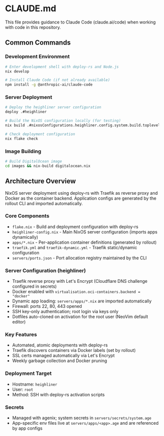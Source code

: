 # CLAUDE.md

This file provides guidance to Claude Code (claude.ai/code) when working with code in this repository.

## Common Commands

### Development Environment
```bash
# Enter development shell with deploy-rs and Node.js
nix develop

# Install Claude Code (if not already available)
npm install -g @anthropic-ai/claude-code
```

### Server Deployment
```bash
# Deploy the heighliner server configuration
deploy .#heighliner

# Build the NixOS configuration locally (for testing)
nix build .#nixosConfigurations.heighliner.config.system.build.toplevel

# Check deployment configuration
nix flake check
```

### Image Building
```bash
# Build DigitalOcean image
cd images && nix-build digitalocean.nix
```

## Architecture Overview

NixOS server deployment using deploy-rs with Traefik as reverse proxy and Docker as the container backend. Application configs are generated by the rollout CLI and imported automatically.

### Core Components
- `flake.nix` - Build and deployment configuration with deploy-rs
- `heighliner-config.nix` - Main NixOS server configuration (imports apps dynamically)
- `apps/*.nix` - Per-application container definitions (generated by rollout)
- `traefik.yml` and `traefik-dynamic.yml` - Traefik static/dynamic configuration
- `servers/ports.json` - Port allocation registry maintained by the CLI

### Server Configuration (heighliner)
- Traefik reverse proxy with Let's Encrypt (Cloudflare DNS challenge configured in secrets)
- Docker enabled with `virtualisation.oci-containers.backend = "docker"`
- Dynamic app loading: `servers/apps/*.nix` are imported automatically
- Firewall: ports 22, 80, 443 opened
- SSH key-only authentication; root login via keys only
- Dotfiles auto-cloned on activation for the root user (NeoVim default editor)

### Key Features
- Automated, atomic deployments with deploy-rs
- Traefik discovers containers via Docker labels (set by rollout)
- SSL certs managed automatically via Let's Encrypt
- Weekly garbage collection and Docker pruning

### Deployment Target
- Hostname: `heighliner`
- User: `root`
- Method: SSH with deploy-rs activation scripts

### Secrets
- Managed with agenix; system secrets in `servers/secrets/system.age`
- App-specific env files live at `servers/apps/<app>.age` and are referenced by app configs
